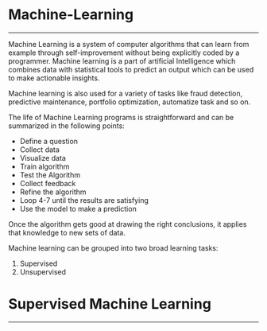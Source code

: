 # Machine-Learning
--------------------------------------

Machine Learning is a system of computer algorithms that can learn from example through self-improvement without being explicitly coded by a programmer. Machine learning is a part of artificial Intelligence which combines data with statistical tools to predict an output which can be used to make actionable insights.

Machine learning is also used for a variety of tasks like fraud detection, predictive maintenance, portfolio optimization, automatize task and so on.

The life of Machine Learning programs is straightforward and can be summarized in the following points:

  * Define a question
  * Collect data
  * Visualize data
  * Train algorithm
  * Test the Algorithm
  * Collect feedback
  * Refine the algorithm
  * Loop 4-7 until the results are satisfying
  * Use the model to make a prediction

Once the algorithm gets good at drawing the right conclusions, it applies that knowledge to new sets of data.

Machine learning can be grouped into two broad learning tasks: 
  
  1) Supervised
  2) Unsupervised

# Supervised Machine Learning
-------------------------------------

